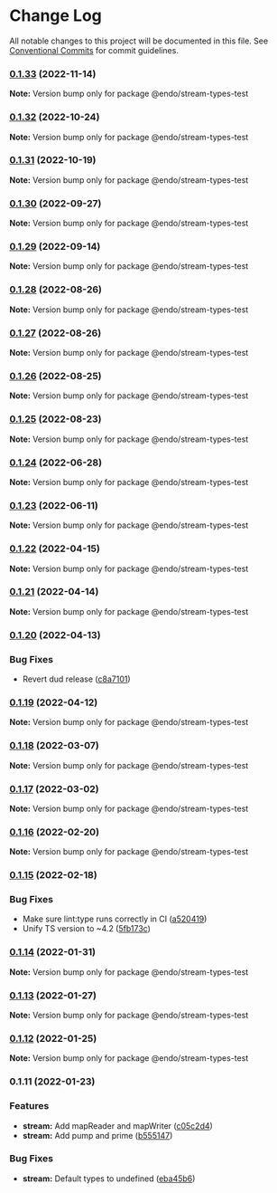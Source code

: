 # Change Log

All notable changes to this project will be documented in this file.
See [Conventional Commits](https://conventionalcommits.org) for commit guidelines.

### [0.1.33](https://github.com/endojs/endo/compare/@endo/stream-types-test@0.1.32...@endo/stream-types-test@0.1.33) (2022-11-14)

**Note:** Version bump only for package @endo/stream-types-test





### [0.1.32](https://github.com/endojs/endo/compare/@endo/stream-types-test@0.1.31...@endo/stream-types-test@0.1.32) (2022-10-24)

**Note:** Version bump only for package @endo/stream-types-test





### [0.1.31](https://github.com/endojs/endo/compare/@endo/stream-types-test@0.1.30...@endo/stream-types-test@0.1.31) (2022-10-19)

**Note:** Version bump only for package @endo/stream-types-test





### [0.1.30](https://github.com/endojs/endo/compare/@endo/stream-types-test@0.1.29...@endo/stream-types-test@0.1.30) (2022-09-27)

**Note:** Version bump only for package @endo/stream-types-test





### [0.1.29](https://github.com/endojs/endo/compare/@endo/stream-types-test@0.1.28...@endo/stream-types-test@0.1.29) (2022-09-14)

**Note:** Version bump only for package @endo/stream-types-test





### [0.1.28](https://github.com/endojs/endo/compare/@endo/stream-types-test@0.1.27...@endo/stream-types-test@0.1.28) (2022-08-26)

**Note:** Version bump only for package @endo/stream-types-test





### [0.1.27](https://github.com/endojs/endo/compare/@endo/stream-types-test@0.1.26...@endo/stream-types-test@0.1.27) (2022-08-26)

**Note:** Version bump only for package @endo/stream-types-test





### [0.1.26](https://github.com/endojs/endo/compare/@endo/stream-types-test@0.1.25...@endo/stream-types-test@0.1.26) (2022-08-25)

**Note:** Version bump only for package @endo/stream-types-test





### [0.1.25](https://github.com/endojs/endo/compare/@endo/stream-types-test@0.1.24...@endo/stream-types-test@0.1.25) (2022-08-23)

**Note:** Version bump only for package @endo/stream-types-test





### [0.1.24](https://github.com/endojs/endo/compare/@endo/stream-types-test@0.1.23...@endo/stream-types-test@0.1.24) (2022-06-28)

**Note:** Version bump only for package @endo/stream-types-test





### [0.1.23](https://github.com/endojs/endo/compare/@endo/stream-types-test@0.1.22...@endo/stream-types-test@0.1.23) (2022-06-11)

**Note:** Version bump only for package @endo/stream-types-test





### [0.1.22](https://github.com/endojs/endo/compare/@endo/stream-types-test@0.1.21...@endo/stream-types-test@0.1.22) (2022-04-15)

**Note:** Version bump only for package @endo/stream-types-test





### [0.1.21](https://github.com/endojs/endo/compare/@endo/stream-types-test@0.1.20...@endo/stream-types-test@0.1.21) (2022-04-14)

**Note:** Version bump only for package @endo/stream-types-test





### [0.1.20](https://github.com/endojs/endo/compare/@endo/stream-types-test@0.1.19...@endo/stream-types-test@0.1.20) (2022-04-13)


### Bug Fixes

* Revert dud release ([c8a7101](https://github.com/endojs/endo/commit/c8a71017d8d7af10a97909c9da9c5c7e59aed939))



### [0.1.19](https://github.com/endojs/endo/compare/@endo/stream-types-test@0.1.18...@endo/stream-types-test@0.1.19) (2022-04-12)

**Note:** Version bump only for package @endo/stream-types-test





### [0.1.18](https://github.com/endojs/endo/compare/@endo/stream-types-test@0.1.17...@endo/stream-types-test@0.1.18) (2022-03-07)

**Note:** Version bump only for package @endo/stream-types-test





### [0.1.17](https://github.com/endojs/endo/compare/@endo/stream-types-test@0.1.16...@endo/stream-types-test@0.1.17) (2022-03-02)

**Note:** Version bump only for package @endo/stream-types-test





### [0.1.16](https://github.com/endojs/endo/compare/@endo/stream-types-test@0.1.15...@endo/stream-types-test@0.1.16) (2022-02-20)

**Note:** Version bump only for package @endo/stream-types-test





### [0.1.15](https://github.com/endojs/endo/compare/@endo/stream-types-test@0.1.14...@endo/stream-types-test@0.1.15) (2022-02-18)


### Bug Fixes

* Make sure lint:type runs correctly in CI ([a520419](https://github.com/endojs/endo/commit/a52041931e72cb7b7e3e21dde39c099cc9f262b0))
* Unify TS version to ~4.2 ([5fb173c](https://github.com/endojs/endo/commit/5fb173c05c9427dca5adfe66298c004780e8b86c))



### [0.1.14](https://github.com/endojs/endo/compare/@endo/stream-types-test@0.1.13...@endo/stream-types-test@0.1.14) (2022-01-31)

**Note:** Version bump only for package @endo/stream-types-test





### [0.1.13](https://github.com/endojs/endo/compare/@endo/stream-types-test@0.1.12...@endo/stream-types-test@0.1.13) (2022-01-27)

**Note:** Version bump only for package @endo/stream-types-test





### [0.1.12](https://github.com/endojs/endo/compare/@endo/stream-types-test@0.1.11...@endo/stream-types-test@0.1.12) (2022-01-25)

**Note:** Version bump only for package @endo/stream-types-test





### 0.1.11 (2022-01-23)


### Features

* **stream:** Add mapReader and mapWriter ([c05c2d4](https://github.com/endojs/endo/commit/c05c2d4d5077e303fe54b1b5a5e0a54a8c432795))
* **stream:** Add pump and prime ([b555147](https://github.com/endojs/endo/commit/b555147ea727eee68f9f08b00912be306f8d8e2a))


### Bug Fixes

* **stream:** Default types to undefined ([eba45b6](https://github.com/endojs/endo/commit/eba45b6db4538f84ba86a60f7be5bd940a007f7e))
